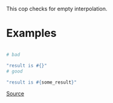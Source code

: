 
This cop checks for empty interpolation.

# Examples

```ruby

# bad

"result is #{}"
# good

"result is #{some_result}"
```

[Source](http://www.rubydoc.info/gems/rubocop/RuboCop/Cop/Lint/EmptyInterpolation)